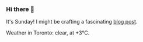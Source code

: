 ### Hi there :wave:

It's Sunday! I might be crafting a fascinating [blog post](https://www.benjaminwuethrich.dev).

Weather in Toronto: clear, at +3°C.
